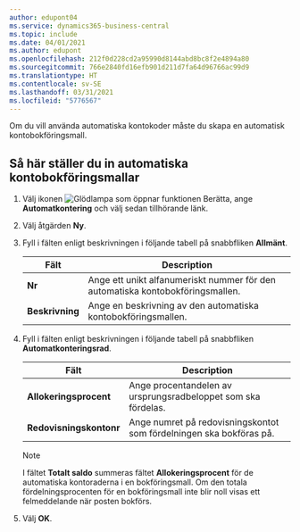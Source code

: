 ```yaml
---
author: edupont04
ms.service: dynamics365-business-central
ms.topic: include
ms.date: 04/01/2021
ms.author: edupont
ms.openlocfilehash: 212f0d228cd2a95990d8144abd8bc8f2e4894a80
ms.sourcegitcommit: 766e2840fd16efb901d211d7fa64d96766ac99d9
ms.translationtype: HT
ms.contentlocale: sv-SE
ms.lasthandoff: 03/31/2021
ms.locfileid: "5776567"
---
```

Om du vill använda automatiska kontokoder måste du skapa en automatisk kontobokföringsmall.  

## <a name="to-set-up-automatic-account-posting-groups"></a>Så här ställer du in automatiska kontobokföringsmallar  

1. Välj ikonen ![Glödlampa som öppnar funktionen Berätta](../../../media/ui-search/search_small.png "Berätta för mig vad du vill göra"), ange **Automatkontering** och välj sedan tillhörande länk.  
2. Välj åtgärden **Ny**.  
3. Fyll i fälten enligt beskrivningen i följande tabell på snabbfliken **Allmänt**.  

    |Fält|Description|  
    |-----------|-----------------|  
    |**Nr**|Ange ett unikt alfanumeriskt nummer för den automatiska kontobokföringsmallen.|  
    |**Beskrivning**|Ange en beskrivning av den automatiska kontobokföringsmallen.|  

4. Fyll i fälten enligt beskrivningen i följande tabell på snabbfliken **Automatkonteringsrad**.  

    |Fält|Description|  
    |-----------|-----------------|  
    |**Allokeringsprocent**|Ange procentandelen av ursprungsradbeloppet som ska fördelas.|  
    |**Redovisningskontonr**|Ange numret på redovisningskontot som fördelningen ska bokföras på.|  

    > [!NOTE]  
    >  I fältet **Totalt saldo** summeras fältet **Allokeringsprocent** för de automatiska kontoraderna i en bokföringsmall. Om den totala fördelningsprocenten för en bokföringsmall inte blir noll visas ett felmeddelande när posten bokförs.  

5. Välj **OK**.  
